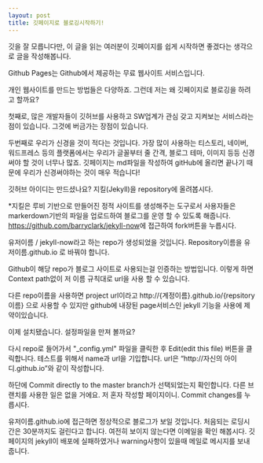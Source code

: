 ```yaml
---
layout: post
title: 깃페이지로 블로깅시작하기!
---
```


깃을 잘 모릅니다만, 이 글을 읽는 여러분이 깃페이지를 쉽게 시작하면 좋겠다는 생각으로 글을 작성해봅니다.

Github Pages는 Github에서 제공하는 무료 웹사이트 서비스입니다. 

개인 웹사이트를 만드는 방법들은 다양하죠. 그런데 저는 왜 깃페이지로 블로깅을 하려고 할까요? 

첫째로, 많은 개발자들이 깃허브를 사용하고 SW업계가 관심 갖고 지켜보는 서비스라는 점이 있습니다. 그것에 버금가는 장점이 있습니다. 

두번째로 우리가 신경을 것이 적다는 것입니다. 가장 많이 사용하는 티스토리, 네이버, 워드프레스 등의 플랫폼에서는 우리가 글꼴부터 줄 간격, 블로그 테마, 이미지 등등 신경 써야 할 것이 너무나 많죠. 깃페이지는 md파일을 작성하여 gitHub에 올리면 끝나기 때문에 우리가 신경써야하는 것이 매우 적습니다!

깃허브 아이디는 만드셨나요? 지킬(Jekyll)을 repository에 올려봅시다.

*지킬은 루비 기반으로 만들어진 정적 사이트를 생성해주는 도구로서 사용자들은 markerdown기반의 파일을 업로드하여 블로그를 운영 할 수 있도록 해줍니다. 
<a>https://github.com/barryclark/jekyll-now</a>에 접근하여 fork버튼을 누릅시다.

유저이름 / jekyll-now라고 하는 repo가 생성되었을 것입니다. Repository이름을 유저이름.github.io 로 바꿔야 합니다. 

Github이 해당 repo가 블로그 사이트로 사용되는걸 인증하는 방법입니다. 이렇게 하면 Context path없이 저 이름 규칙대로 url을 사용 할 수 있습니다. 

다른 repo이름을 사용하면 project url이라고 http://{계정이름}.github.io/{repsitory이름} 으로 사용할 수 있지만 github에 내장된 page서비스인 jekyll 기능을 사용에 제약이있습니다.

이제 설치됐습니다. 설정파일을 만져 볼까요? 

다시 repo로 들어가서 "_config.yml" 파일을 클릭한 후 Edit(edit this file) 버튼을 클릭합니다. 테스트를 위해서 name과 url을 기입합니다. url은 “http://자신의 아이디.github.io”와 같이 작성합니다.

하단에 Commit directly to the master branch가 선택되었는지 확인합니다. 다른 브랜치를 사용한 일은 없을 거에요. 저 혼자 작성할 페이지이니. Commit changes를 누릅시다.

유저이름.github.io에 접근하면 정상적으로 블로그가 보일 것입니다. 처음되는 로딩시간은 30분까지도 걸린다고 합니다. 여전히 보이지 않는다면 이메일을 확인 해봅시다. 깃페이지의 jekyll이 배포에 실패하였거나 warning사항이 있을때 메일로 메시지를 보내줍니다.
